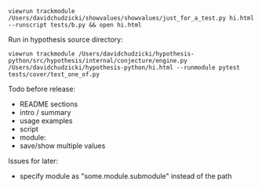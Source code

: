 




```
viewrun trackmodule /Users/davidchudzicki/showvalues/showvalues/just_for_a_test.py hi.html --runscript tests/b.py && open hi.html
```

Run in hypothesis source directory:

```
viewrun trackmodule /Users/davidchudzicki/hypothesis-python/src/hypothesis/internal/conjecture/engine.py /Users/davidchudzicki/hypothesis-python/hi.html --runmodule pytest tests/cover/test_one_of.py
```




Todo before release:

- README sections
 - intro / summary
 - usage examples
  - script
  - module:
- save/show multiple values



Issues for later:

- specify module as "some.module.submodule" instead of the path


